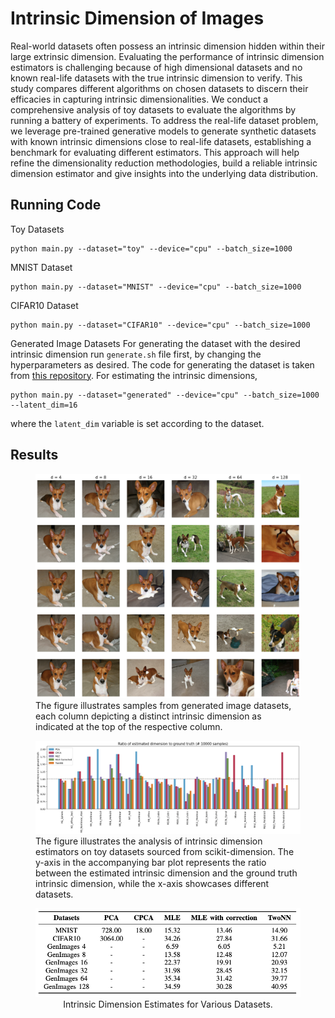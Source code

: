 # Intrinsic Dimension of Images
Real-world datasets often possess an intrinsic dimension hidden within their large extrinsic dimension. Evaluating the performance of intrinsic dimension estimators is challenging because of high dimensional datasets and no known real-life datasets with the true intrinsic dimension to verify. This study compares different algorithms on chosen datasets to discern their efficacies in capturing intrinsic dimensionalities. We conduct a comprehensive analysis of toy datasets to evaluate the algorithms by running a battery of experiments. To address the real-life dataset problem, we leverage pre-trained generative models to generate synthetic datasets with known intrinsic dimensions close to real-life datasets, establishing a benchmark for evaluating different estimators. This approach will help refine the dimensionality reduction methodologies, build a reliable intrinsic dimension estimator and give insights into the underlying data distribution.

## Running Code
Toy Datasets
```
python main.py --dataset="toy" --device="cpu" --batch_size=1000
```

MNIST Dataset
```
python main.py --dataset="MNIST" --device="cpu" --batch_size=1000
```

CIFAR10 Dataset
```
python main.py --dataset="CIFAR10" --device="cpu" --batch_size=1000
```

Generated Image Datasets
For generating the dataset with the desired intrinsic dimension run ```generate.sh``` file first, by changing the hyperparameters as desired. The code for generating the dataset is taken from [this repository](https://github.com/ppope/dimensions). For estimating the intrinsic dimensions,
```
python main.py --dataset="generated" --device="cpu" --batch_size=1000 --latent_dim=16
```

where the ```latent_dim``` variable is set according to the dataset.

## Results
<figure>
  <img src="images/generated_images.png" alt="Generated Datasets" width=800>
  <figcaption>The figure illustrates samples from generated image datasets, each column depicting a distinct intrinsic dimension as indicated at the top of the respective column.</figcaption>
</figure>

<figure>
  <img src="images/toy_dataset.png" alt="Prediction Error">
  <figcaption>The figure illustrates the analysis of intrinsic dimension estimators on toy datasets sourced from scikit-dimension. The y-axis in the accompanying bar plot represents the ratio between the estimated intrinsic dimension and the ground truth intrinsic dimension, while the x-axis showcases different datasets.</figcaption>
</figure>

<figure align="center">
  <img src="images/result_table.png" alt="Results" width=500>
  <figcaption>Intrinsic Dimension Estimates for Various Datasets.</figcaption>
</figure>






